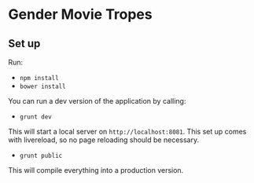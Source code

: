 # Gender Movie Tropes

## Set up

Run:

* `npm install`
* `bower install`

You can run a dev version of the application by calling:

* `grunt dev`

This will start a local server on `http://localhost:8081`.
This set up comes with livereload, so no page reloading should be necessary.

* `grunt public`

This will compile everything into a production version.

